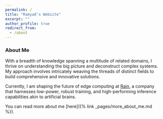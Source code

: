 ```yaml
---
permalink: /
title: "Ramyad's Website"
excerpt: ""
author_profile: true
redirect_from:
  - /about
---
```

### About Me

With a breadth of knowledge spanning a multitude of related domains, I thrive on understanding the big picture and deconstruct complex systems. My approach involves intricately weaving the threads of distinct fields to build comprehensive and innovative solutions.

Currently, I am shaping the future of edge computing at [Rain](https://rain.ai/), a company that harnesses low-power, robust training, and high-performing inference capabilities akin to artificial brains.

You can read more about me [here]({% link _pages/more_about_me.md %}).